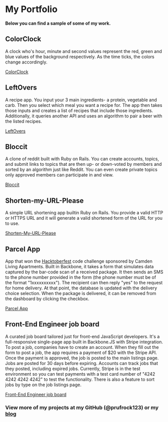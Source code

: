# My Portfolio
**Below you can find a sample of some of my work.**


## ColorClock
A clock who's hour, minute and second values represent the red, green and blue values of the background respectively. As the time ticks, the colors change accordingly.

[ColorClock](http://prufrock123.github.io/ColorClock/)

## LeftOvers
A recipe app. You input your 3 main ingredients- a protein, vegetable and carb. Then you select which meal you want a recipe for. The app then takes those inputs and creates a list of recipes that include those ingredients. Additionally, it queries another API and uses an algorithm to pair a beer with the listed recipes.

[LeftOvers](http://leftover2.herokuapp.com/#/)

## Bloccit
A clone of reddit built with Ruby on Rails.  You can create accounts, topics, and submit links to topics that are then up- or down-voted by members and sorted by an algorithm just like Reddit.  You can even create private topics only approved members can participate in and view.

[Bloccit](http://arcane-caverns-2159.herokuapp.com/)

## Shorten-my-URL-Please
A simple URL shortening app builtin Ruby on Rails.  You provide a valid HTTP or HTTPS URL and it will generate a valid shortened form of the URL for you to use.

[Shorten-My-URL-Please](http://shortenmyurlplease.herokuapp.com/)

## Parcel App
App that won the [Hacktoberfest](http://hacktoberfe.st/) code challenge sponsored by Camden Living Apartments. Built in Backbone, it takes a form that simulates data captured by the bar-code scan of a received package. It then sends an SMS to the phone number provided in the form (the phone number must be of the format "1xxxxxxxxxx"). The recipient can then reply "yes" to the request for home delivery. At that point, the database is updated with the delivery choice selection. When the package is delivered, it can be removed from the dashboard by clicking the checkbox.

[Parcel App](https://parcelcc.herokuapp.com/)

## Front-End Engineer job board
A curated job board tailored just for front-end JavaScript developers. It's a full-responsive single-page app built in Backbone.JS with Stripe integration. To post a job, companies have to create an account. When they fill out the form to post a job, the app requires a payment of $20 with the Stripe API.  Once the payment is approved, the job is posted to the main listings page. Jobs are posted for 30 days before expiring. Accounts can track jobs that they posted, including expired jobs.  Currently, Stripe is in the test environment so you can test payments with a test card number of "4242 4242 4242 4242" to test the functionality. There is also a feature to sort jobs by type on the job listings page.

[Front-End Engineer job board](https://frontforhire.herokuapp.com/)


### View more of my projects at my GitHub (@prufrock123) or my [blog](https://medium.com/@prufrock123)

